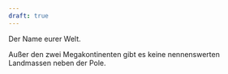 ```yaml
---
draft: true
---
```

Der Name eurer Welt.

Außer den zwei Megakontinenten gibt es keine nennenswerten Landmassen neben der Pole.